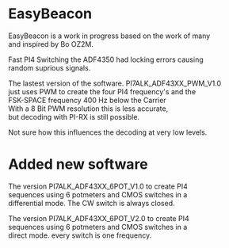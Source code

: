 # EasyBeacon

EasyBeacon is a work in progress based on the work of many\
and inspired by Bo OZ2M.

Fast PI4 Switching the ADF4350 had locking errors causing\
random suprious signals. 

The lastest version of the software. PI7ALK_ADF43XX_PWM_V1.0\
just uses PWM to create the four PI4 frequency's and the\
FSK-SPACE frequency 400 Hz below the Carrier\
With a 8 Bit PWM resolution this is less accurate,\
but decoding with PI-RX is still possible.

Not sure how this influences the decoding at very low levels.

# Added new software

The version PI7ALK_ADF43XX_6POT_V1.0 to create PI4\
sequences using 6 potmeters and CMOS switches in a\
differential mode. The CW switch is always closed.

The version PI7ALK_ADF43XX_6POT_V2.0 to create PI4\
sequences using 6 potmeters and CMOS switches in a\
direct mode. every switch is one frequency.


